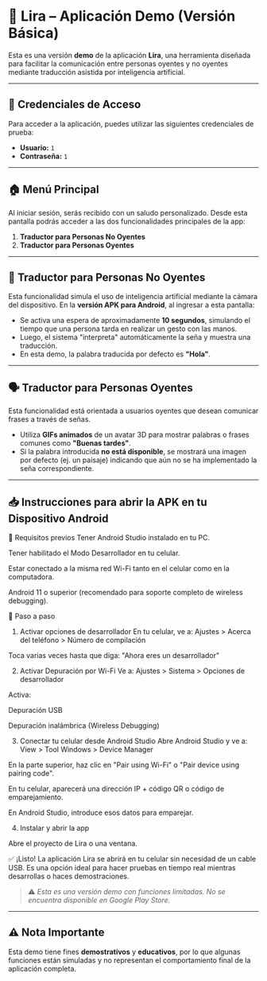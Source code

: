 # 📱 Lira – Aplicación Demo (Versión Básica)

Esta es una versión **demo** de la aplicación **Lira**, una herramienta diseñada para facilitar la comunicación entre personas oyentes y no oyentes mediante traducción asistida por inteligencia artificial.

---

## 🔐 Credenciales de Acceso

Para acceder a la aplicación, puedes utilizar las siguientes credenciales de prueba:

* **Usuario:** `1`
* **Contraseña:** `1`

---

## 🏠 Menú Principal

Al iniciar sesión, serás recibido con un saludo personalizado. Desde esta pantalla podrás acceder a las dos funcionalidades principales de la app:

1. **Traductor para Personas No Oyentes**
2. **Traductor para Personas Oyentes**

---

## 🤟 Traductor para Personas No Oyentes

Esta funcionalidad simula el uso de inteligencia artificial mediante la cámara del dispositivo.
En la **versión APK para Android**, al ingresar a esta pantalla:

* Se activa una espera de aproximadamente **10 segundos**, simulando el tiempo que una persona tarda en realizar un gesto con las manos.
* Luego, el sistema "interpreta" automáticamente la seña y muestra una traducción.
* En esta demo, la palabra traducida por defecto es **"Hola"**.

---

## 🗣️ Traductor para Personas Oyentes

Esta funcionalidad está orientada a usuarios oyentes que desean comunicar frases a través de señas.

* Utiliza **GIFs animados** de un avatar 3D para mostrar palabras o frases comunes como **"Buenas tardes"**.
* Si la palabra introducida **no está disponible**, se mostrará una imagen por defecto (ej. un paisaje) indicando que aún no se ha implementado la seña correspondiente.

---

## 📥 Instrucciones para abrir la APK en tu Dispositivo Android

🧰 Requisitos previos
Tener Android Studio instalado en tu PC.

Tener habilitado el Modo Desarrollador en tu celular.

Estar conectado a la misma red Wi-Fi tanto en el celular como en la computadora.

Android 11 o superior (recomendado para soporte completo de wireless debugging).

🔧 Paso a paso
1. Activar opciones de desarrollador
En tu celular, ve a:
Ajustes > Acerca del teléfono > Número de compilación

Toca varias veces hasta que diga:
"Ahora eres un desarrollador"

2. Activar Depuración por Wi-Fi
Ve a:
Ajustes > Sistema > Opciones de desarrollador

Activa:

Depuración USB

Depuración inalámbrica (Wireless Debugging)

3. Conectar tu celular desde Android Studio
Abre Android Studio y ve a:
View > Tool Windows > Device Manager

En la parte superior, haz clic en "Pair using Wi-Fi" o "Pair device using pairing code".

En tu celular, aparecerá una dirección IP + código QR o código de emparejamiento.

En Android Studio, introduce esos datos para emparejar.

4. Instalar y abrir la app

Abre el proyecto de Lira o una ventana.

✅ ¡Listo!
La aplicación Lira se abrirá en tu celular sin necesidad de un cable USB.
Es una opción ideal para hacer pruebas en tiempo real mientras desarrollas o haces demostraciones.

> ⚠️ *Esta es una versión demo con funciones limitadas. No se encuentra disponible en Google Play Store.*

---

## ⚠️ Nota Importante

Esta demo tiene fines **demostrativos** y **educativos**, por lo que algunas funciones están simuladas y no representan el comportamiento final de la aplicación completa.
